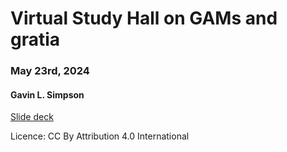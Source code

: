 # Virtual Study Hall on GAMs and gratia

### May 23rd, 2024

#### Gavin L. Simpson

[Slide deck](https://gavinsimpson.github.io/tracking-virtual-study-hall/slides/index.html)

Licence: CC By Attribution 4.0 International

